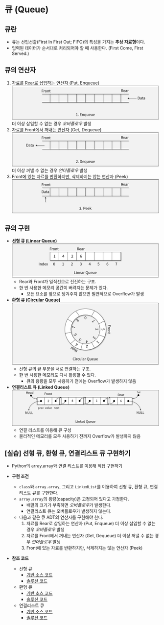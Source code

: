 # 큐 (Queue)

## 큐란

- 큐는 선입선출(First In First Out; FIFO)의 특성을 가지는 **추상 자료형**이다.
- 입력된 데이터가 순서대로 처리되어야 할 때 사용한다. (First Come, First Served.)

## 큐의 연산자

1. 자료를 Rear로 삽입하는 연산자 (Put, Enqueue)
![Enqueue](img/1.png)
  더 이상 삽입할 수 없는 경우 *오버플로우* 발생
1. 자료를 Front에서 꺼내는 연산자 (Get, Dequeue)
![Dequeue](img/2.png)
  더 이상 꺼낼 수 없는 경우 *언더플로우* 발생
1. Front에 있는 자료를 반환하지만, 삭제하지는 않는 연산자 (Peek)
![Peek](img/3.png)

## 큐의 구현

- **선형 큐 (Linear Queue)**
![선형 큐](img/4.png)
  - Rear와 Front가 일직선으로 전진하는 구조.
  - 한 번 사용한 메모리 공간이 버려지는 문제가 있다.
    - 모든 요소를 앞으로 당겨주지 않으면 필연적으로 Overflow가 발생
- **환형 큐 (Circular Queue)**
![환영 큐](img/5.png)
  - 선형 큐의 끝 부분을 서로 연결하는 구조.
  - 한 번 사용한 메모리도 다시 활용할 수 있다.
    - 큐의 용량을 모두 사용하기 전에는 Overflow가 발생하지 않음
- **연결리스트 큐 (Linked Queue)**
![연결리스트 큐](img/6.png)
  - 연결 리스트를 이용해 큐 구성
  - 물리적인 메모리를 모두 사용하기 전까지 Overflow가 발생하지 않음

## [실습] 선형 큐, 환형 큐, 연결리스트 큐 구현하기

- Python의 array.array와 연결 리스트를 이용해 직접 구현하기
- **구현 조건**
  - `class`와 `array.array`, 그리고 `LinkedList`를 이용하여 선형 큐, 환형 큐, 연결리스트 큐를 구현한다.
  - `array.array`의 용량(capacity)은 고정되어 있다고 가정한다.
    - 배열의 크기가 부족하면 *오버플로우*가 발생한다.
    - 연결리스트 큐는 오버플로우가 발생하지 않는다.
  - 다음과 같은 큐 ADT의 연산자를 구현해야 한다.
    1. 자료를 Rear로 삽입하는 연산자 (Put, Enqueue)
      더 이상 삽입할 수 없는 경우 *오버플로우* 발생
    1. 자료를 Front에서 꺼내는 연산자 (Get, Dequeue)
      더 이상 꺼낼 수 없는 경우 *언더플로우* 발생
    1. Front에 있는 자료를 반환하지만, 삭제하지는 않는 연산자 (Peek)

- **참조 코드**
  - 선형 큐
    - [기반 소스 코드](src/linearQ/before.py)
    - [솔루션 코드](src/linearQ/after.py)
  - 환형 큐
    - [기반 소스 코드](src/circularQ/before.py)
    - [솔루션 코드](src/circularQ/after.py)
  - 연결리스트 큐
    - [기반 소스 코드](src/linkedQ/before.py)
    - [솔루션 코드](src/linkedQ/after.py)
